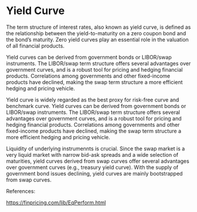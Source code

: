 # Yield Curve

The term structure of interest rates, also known as yield curve, is defined as the relationship between the yield-to-maturity on a zero coupon bond and the bond’s maturity. Zero yield curves play an essential role in the valuation of all financial products. 

Yield curves can be derived from government bonds or LIBOR/swap instruments. The LIBOR/swap term structure offers several advantages over government curves, and is a robust tool for pricing and hedging financial products.  Correlations among governments and other fixed-income products have declined, making the swap term structure a more efficient hedging and pricing vehicle.

Yield curve is widely regarded as the best proxy for risk-free curve and benchmark curve. Yield curves can be derived from government bonds or LIBOR/swap instruments. The LIBOR/swap term structure offers several advantages over government curves, and is a robust tool for pricing and hedging financial products.  Correlations among governments and other fixed-income products have declined, making the swap term structure a more efficient hedging and pricing vehicle.

Liquidity of underlying instrumennts is crucial. Since the swap market is a very liquid market with narrow bid-ask spreads and a wide selection of maturities, yield curves derived from swap curves offer several advantages over government curves (e.g., treasury yield curve). With the supply of government bond issues declining, yield curves are mainly bootstrapped from swap curves.

References:

https://finpricing.com/lib/EqPerform.html
